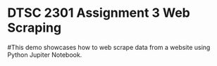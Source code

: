 # DTSC 2301 Assignment 3 Web Scraping
#This demo showcases how to web scrape data from a website using Python Jupiter Notebook.
